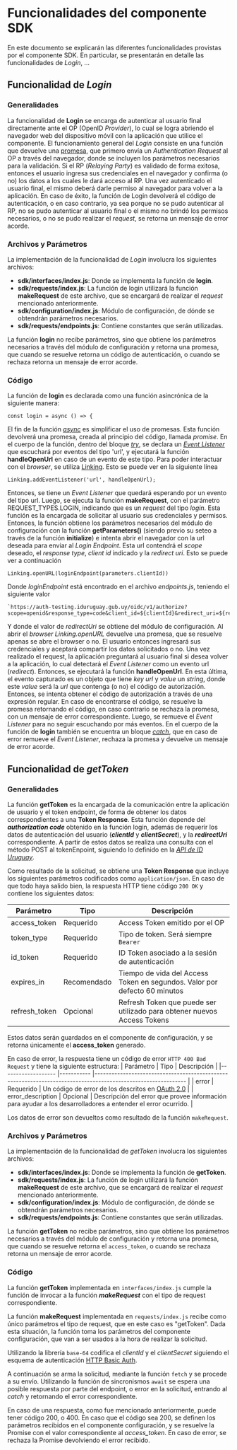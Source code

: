 # Funcionalidades del componente SDK
En este documento se explicarán las diferentes funcionalidades provistas por el componente SDK. En particular, se presentarán en detalle las funcionalidades de *Login*, ...

## Funcionalidad de *Login*

### Generalidades
La funcionalidad de **Login** se encarga de autenticar al usuario final directamente ante el OP (OpenID *Provider*), lo cual se logra abriendo el navegador web del dispositivo móvil con la aplicación que utilice el componente. El funcionamiento general del *Login* consiste en una función que devuelve una [promesa](https://developer.mozilla.org/es/docs/Web/JavaScript/Guide/Usar_promesas), que primero envía un *Authentication Request* al OP a través del navegador, donde se incluyen los parámetros necesarios para la validación. Si el RP (*Relaying Party*) es validado de forma exitosa, entonces el usuario ingresa sus credenciales en el navegador y confirma (o no) los datos a los cuales le dará acceso al RP. Una vez autenticado el usuario final, el mismo deberá darle permiso al navegador para volver a la aplicación. En caso de éxito, la función de Login devolverá el código de autenticación, o en caso contrario, ya sea porque no se pudo autenticar al RP, no se pudo autenticar al usuario final o el mismo no brindó los permisos necesarios, o no se pudo realizar el *request*, se retorna un mensaje de error acorde. 

### Archivos y Parámetros
La implementación de la funcionalidad de *Login* involucra los siguientes archivos:
* **sdk/interfaces/index.js**: Donde se implementa la función de **login**.
* **sdk/requests/index.js**: La función de login utilizará la función **makeRequest** de este archivo, que se encargará de realizar el *request* mencionado anteriormente.
*  **sdk/configuration/index.js**: Módulo de configuración, de dónde se obtendrán parámetros necesarios.
* **sdk/requests/endpoints.js**: Contiene constantes que serán utilizadas.

  
La función **login** no recibe parámetros, sino que obtiene los parámetros necesarios a través del módulo de configuración y retorna una promesa, que cuando se resuelve retorna un código de autenticación, o cuando se rechaza retorna un mensaje de error acorde. 

### Código
La función de **login** es declarada como una función asincrónica de la siguiente manera:

    const login = async () => {

El fin de la función [*async*](https://developer.mozilla.org/es/docs/Web/JavaScript/Referencia/Sentencias/funcion_asincrona) es simplificar el uso de promesas. Esta función devolverá una promesa, creada al principio del código, llamada *promise*. En el cuerpo de la función, dentro del bloque [*try*](https://developer.mozilla.org/es/docs/Web/JavaScript/Referencia/Sentencias/try...catch), se declara un [*Event Listener*](https://developer.mozilla.org/es/docs/Web/API/EventTarget/addEventListener) que escuchará por eventos del tipo 'url', y ejecutará la función **handleOpenUrl** en caso de un evento de este tipo. Para poder interactuar con el *browser*, se utiliza [Linking](https://reactnative.dev/docs/linking). Esto se puede ver en la siguiente línea 

    Linking.addEventListener('url', handleOpenUrl);

Entonces, se tiene un *Event Listener* que quedará esperando por un evento del tipo url. Luego, se ejecuta la función **makeRequest**, con el parámetro REQUEST_TYPES.LOGIN, indicando que es un *request* del tipo *login*. Esta función es la encargada de solicitar al usuario sus credenciales y permisos. 
Entonces, la función obtiene los parámetros necesarios del módulo de configuración con la función **getParameters()** (siendo previo su seteo a través de la función **initialize**) e intenta abrir el navegador con la url deseada para enviar al *Login Endpoint*. Esta url contendrá el *scope* deseado, el *response type*, *client id* indicado y la *redirect uri*. Esto se puede ver a continuación

    Linking.openURL(loginEndpoint(parameters.clientId))
Donde *loginEndpoint* está encontrado en el archivo *endpoints.js*, teniendo el siguiente valor

    `https://auth-testing.iduruguay.gub.uy/oidc/v1/authorize?scope=openid&response_type=code&client_id=${clientId}&redirect_uri=${redirectUri}`

Y donde el valor de *redirectUri* se obtiene del módulo de configuración. Al abrir el *browser* *Linking.openURL* devuelve una promesa, que se resuelve apenas se abre el browser o no. El usuario entonces ingresará sus credenciales y aceptará compartir los datos solicitados o no. Una vez realizado el request, la aplicación preguntará al usuario final si desea volver a la aplicación, lo cual detectará el *Event Listener* como un evento url (*redirect*). Entonces, se ejecutará la función **handleOpenUrl**. En esta última, el evento capturado es un objeto que tiene *key url* y *value* un *string*, donde este *value* será la *url* que contenga (o no) el código de autorización. Entonces, se intenta obtener el código de autorización a través de una expresión regular. En caso de encontrarse el código, se resuelve la promesa retornando el código, en caso contrario se rechaza la promesa, con un mensaje de error correspondiente. Luego, se remueve el *Event Listener* para no seguir escuchando por más eventos. En el cuerpo de la función de **login** también se encuentra un bloque [*catch*](https://developer.mozilla.org/es/docs/Web/JavaScript/Referencia/Sentencias/try...catch), que en caso de error remueve el *Event Listener*, rechaza la promesa y devuelve un mensaje de error acorde.


## Funcionalidad de *getToken*

### Generalidades
La función **getToken** es la encargada de la comunicación entre la aplicación de usuario  y el token endpoint, de forma de obtener los datos correspondientes a una **Token Response**.  Esta función depende del ***authorization code*** obtenido en la función login, además de requerir los datos de autenticación del usuario (***clientId*** y ***clientSecret***), y la ***redirectUri*** correspondiente. A partir de estos datos se realiza una consulta con el método POST al tokenEnpoint, siguiendo lo definido en la [*API de ID Uruguay*](https://centroderecursos.agesic.gub.uy/web/seguridad/wiki/-/wiki/Main/ID+Uruguay+-+Integraci%C3%B3n+con+OpenID+Connect#section-ID+Uruguay+-+Integraci%C3%B3n+con+OpenID+Connect-Token+Endpoint+(/oidc/v1/token)). 

Como resultado de la solicitud, se obtiene una **Token Response** que incluye los siguientes parámetros codificados como `application/json`. En caso de que todo haya salido bien, la respuesta HTTP tiene código `200 OK` y contiene los siguientes datos: 

| Parámetro     	| Tipo        	| Descripción                                                               	|
|---------------	|-------------	|---------------------------------------------------------------------------	|
| access_token  	| Requerido   	| Access Token emitido por el OP                                            	|
| token_type    	| Requerido   	| Tipo de token. Será siempre `Bearer`                                      	|
| id_token      	| Requerido   	| ID Token asociado a la sesión de autenticación                            	|
| expires_in    	| Recomendado 	| Tiempo de vida del Access Token en segundos. Valor por defecto 60 minutos 	|
| refresh_token 	| Opcional    	| Refresh Token que puede ser utilizado para obtener nuevos Access Tokens   	|

Estos datos serán guardados en el componente de configuración, y se retorna únicamente el **access_token** generado.


En caso de error, la respuesta tiene un código de error `HTTP 400 Bad Request` y tiene la siguiente estructura:
| Parámetro         	| Tipo      	| Descripción                                                                                                  	|
|-------------------	|-----------	|--------------------------------------------------------------------------------------------------------------	|
| error             	| Requerido 	| Un código de error de los descritos en [OAuth 2.0](https://tools.ietf.org/html/rfc6749#section-5.1)                                                             	|
| error_description 	| Opcional  	| Descripción del error que provee información para ayudar a los desarrolladores a entender el error ocurrido. 	|

Los datos de error son devueltos como resultado de la función `makeRequest`.



### Archivos y Parámetros

La implementación de la funcionalidad de *getToken* involucra los siguientes archivos:
* **sdk/interfaces/index.js**: Donde se implementa la función de **getToken**.
* **sdk/requests/index.js**: La función de login utilizará la función **makeRequest** de este archivo, que se encargará de realizar el *request* mencionado anteriormente.
*  **sdk/configuration/index.js**: Módulo de configuración, de dónde se obtendrán parámetros necesarios.
* **sdk/requests/endpoints.js**: Contiene constantes que serán utilizadas.

  
La función **getToken** no recibe parámetros, sino que obtiene los parámetros necesarios a través del módulo de configuración y retorna una promesa, que cuando se resuelve retorna el `access_token`, o cuando se rechaza retorna un mensaje de error acorde. 


### Código

La función **getToken** implementada en `interfaces/index.js` cumple la función de invocar a la función ***makeRequest*** con el tipo de request correspondiente.

La función **makeRequest** implementada en `requests/index.js` recibe como único parámetros el tipo de request, que en este caso es "getToken". Dada esta situación, la función toma los parámetros del componente configuración, que van a ser usados a la hora de realizar la solicitud.

Utilizando la librería `base-64` codifica el *clientId* y el *clientSecret* siguiendo el esquema de autenticación [HTTP Basic Auth](https://tools.ietf.org/html/rfc7617).

A continuación se arma la solicitud, mediante la función `fetch` y se procede a su envío. Utilizando la función de sincronismos `await` se espera una posible respuesta por parte del endpoint, o error en la solicitud, entrando al *catch* y retornando el error correspondiente.

En caso de una respuesta, como fue mencionado anteriormente, puede tener código 200, o 400. En caso que el código sea 200, se definen los parámetros recibidos en el componente configuración, y se resuelve la Promise con el valor correspondiente al *access_token*. En caso de error, se rechaza la Promise devolviendo el error recibido.